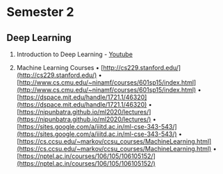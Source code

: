 # Semester 2

## Deep Learning
1. Introduction to Deep Learning - [Youtube](https://www.youtube.com/playlist?list=PLtBw6njQRU-rwp5__7C0oIVt26ZgjG9NI)

2. Machine Learning Courses 
• [http://cs229.stanford.edu/](http://cs229.stanford.edu/) 
• [http://www.cs.cmu.edu/~ninamf/courses/601sp15/index.html](http://www.cs.cmu.edu/~ninamf/courses/601sp15/index.html) 
• [https://dspace.mit.edu/handle/1721.1/46320](https://dspace.mit.edu/handle/1721.1/46320) 
• [https://nipunbatra.github.io/ml2020/lectures/](https://nipunbatra.github.io/ml2020/lectures/) 
• [https://sites.google.com/a/iiitd.ac.in/ml-cse-343-543/](https://sites.google.com/a/iiitd.ac.in/ml-cse-343-543/) 
• [https://cs.ccsu.edu/~markov/ccsu_courses/MachineLearning.html](https://cs.ccsu.edu/~markov/ccsu_courses/MachineLearning.html) 
• [https://nptel.ac.in/courses/106/105/106105152/](https://nptel.ac.in/courses/106/105/106105152/) 
